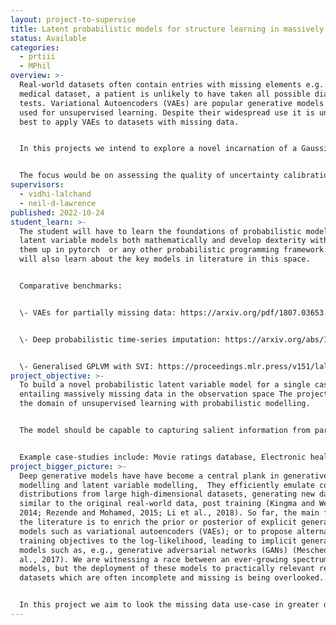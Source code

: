 ```yaml
---
layout: project-to-supervise
title: Latent probabilistic models for structure learning in massively missing data
status: Available
categories:
  - prtiii
  - MPhil
overview: >-
  Real-world datasets often contain entries with missing elements e.g. in a
  medical dataset, a patient is unlikely to have taken all possible diagnostic
  tests. Variational Autoencoders (VAEs) are popular generative models often
  used for unsupervised learning. Despite their widespread use it is unclear how
  best to apply VAEs to datasets with missing data.


  I﻿n this projects we intend to explore a novel incarnation of a Gaussian process latent variables which can swork with missing data. 


  T﻿he focus would be on assessing the quality of uncertainty calibration, structure learning in latent space, and reconstruction quality on previously unseen data.
supervisors:
  - vidhi-lalchand
  - neil-d-lawrence
published: 2022-10-24
student_learn: >-
  T﻿he student will have to learn the foundations of probabilistic modelling and
  latent variable models both mathematically and develop dexterity with coding
  them up in pytorch  or any other probabilistic programming framework. They
  will also learn about the key models in literature in this space.


  C﻿omparative benchmarks: 


  \-﻿ VAEs for partially missing data: https://arxiv.org/pdf/1807.03653.pdf


  \- Deep probabilistic time-series imputation: https://arxiv.org/abs/1907.04155  


  \-﻿ Generalised GPLVM with SVI: https://proceedings.mlr.press/v151/lalchand22a.html
project_objective: >-
  T﻿o build a novel probabilistic latent variable model for a single case-study
  entailing massively missing data in the observation space The project is in
  the domain of unsupervised learning with probabilistic modelling. 


  T﻿he model should be capable to capturing salient information from partially observed vectors in data space and render these high-dimensional vectors in a low-dimensional manifold capturing the key axis of variations - this should lead to clustering of similar observations in a visualisable latent space. 


  E﻿xample case-studies include: Movie ratings database, Electronic health records (mixed data type)
project_bigger_picture: >-
  Deep generative models have have become a central plank in generative
  modelling and latent variable modelling,  They efficiently emulate complex
  distributions from large high-dimensional datasets, generating new data points
  similar to the original real-world data, post training (Kingma and Welling,
  2014; Rezende and Mohamed, 2015; Li et al., 2018). So far, the main focus in
  the literature is to enrich the prior or posterior of explicit generative
  models such as variational autoencoders (VAEs); or to propose alternative
  training objectives to the log-likelihood, leading to implicit generative
  models such as, e.g., generative adversarial networks (GANs) (Mescheder et
  al., 2017). We are witnessing a race between an ever-growing spectrum of VAE
  models, but the deployment of these models to practically relevant real-world
  datasets which are often incomplete and missing is being overlooked. 


  In this project we aim to look the missing data use-case in greater detail and propose a novel formulation which combines point nets, indicator variables and Gaussian processes.
---
```

